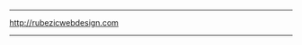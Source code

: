 **********************************************************************************************
http://rubezicwebdesign.com
**********************************************************************************************